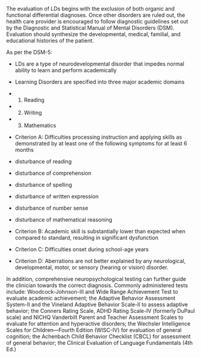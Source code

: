 The evaluation of LDs begins with the exclusion of both organic and functional differential diagnoses. Once other disorders are ruled out, the health care provider is encouraged to follow diagnostic guidelines set out by the Diagnostic and Statistical Manual of Mental Disorders (DSM). Evaluation should synthesize the developmental, medical, familial, and educational histories of the patient.

As per the DSM-5:

- LDs are a type of neurodevelopmental disorder that impedes normal ability to learn and perform academically

- Learning Disorders are specified into three major academic domains

- 1. Reading
- 2. Writing
- 3. Mathematics

- Criterion A: Difficulties processing instruction and applying skills as demonstrated by at least one of the following symptoms for at least 6 months

- disturbance of reading
- disturbance of comprehension
- disturbance of spelling
- disturbance of written expression
- disturbance of number sense
- disturbance of mathematical reasoning

- Criterion B: Academic skill is substantially lower than expected when compared to standard, resulting in significant dysfunction

- Criterion C: Difficulties onset during school-age years

- Criterion D: Aberrations are not better explained by any neurological, developmental, motor, or sensory (hearing or vision) disorder.

In addition, comprehensive neuropsychological testing can further guide the clinician towards the correct diagnosis. Commonly administered tests include: Woodcock-Johnson-III and Wide Range Achievement Test to evaluate academic achievement; the Adaptive Behavior Assessment System-II and the Vineland Adaptive Behavior Scale-II to assess adaptive behavior; the Conners Rating Scale, ADHD Rating Scale-IV (formerly DuPaul scale) and NICHQ Vanderbilt Parent and Teacher Assessment Scales to evaluate for attention and hyperactive disorders; the Wechsler Intelligence Scales for Children—Fourth Edition (WISC-IV) for evaluation of general cognition; the Achenbach Child Behavior Checklist (CBCL) for assessment of general behavior; the Clinical Evaluation of Language Fundamentals (4th Ed.)
